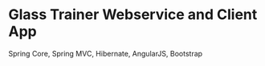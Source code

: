 Glass Trainer Webservice and Client App
=======================================

Spring Core, Spring MVC, Hibernate, AngularJS, Bootstrap